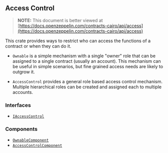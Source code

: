 ## Access Control

> **NOTE:** This document is better viewed at [https://docs.openzeppelin.com/contracts-cairo/api/access](https://docs.openzeppelin.com/contracts-cairo/api/access)

This crate provides ways to restrict who can access the functions of a contract or when they can do it.

- `Ownable` is a simple mechanism with a single "owner" role that can be assigned to a single contract (usually an
account). This mechanism can be useful in simple scenarios, but fine grained access needs are likely to outgrow it.

- `AccessControl` provides a general role based access control mechanism. Multiple hierarchical roles can be created
and assigned each to multiple accounts.

### Interfaces

- [`IAccessControl`](https://docs.openzeppelin.com/contracts-cairo/api/access#IAccessControl)

### Components

- [`OwnableComponent`](https://docs.openzeppelin.com/contracts-cairo/api/access#OwnableComponent)
- [`AccessControlComponent`](https://docs.openzeppelin.com/contracts-cairo/api/access#AccessControlComponent)
